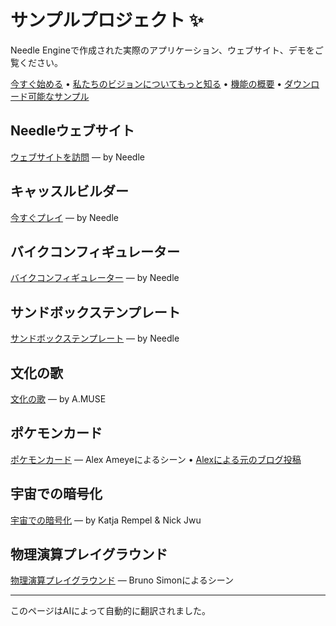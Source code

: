 # サンプルプロジェクト ✨

Needle Engineで作成された実際のアプリケーション、ウェブサイト、デモをご覧ください。

<p align="left">
<a href="./getting-started/">今すぐ始める</a> • <a href="./vision">私たちのビジョンについてもっと知る</a> • <a href="https://fwd.needle.tools/needle-engine/docs/features-overview">機能の概要</a> • <a href="https://docs.needle.tools/samples?utm_source=needle_docs">ダウンロード可能なサンプル</a>
</p>


## Needleウェブサイト  
<a href="https://needle.tools?utm_source=needle_docs" target="_blank">ウェブサイトを訪問</a> — by Needle   

<video-embed src="https://user-images.githubusercontent.com/5083203/186126996-27b45c5f-f3b9-40f7-b8c7-6ecba1d25a6e.mp4"/>


## キャッスルビルダー
[今すぐプレイ](https://castle.needle.tools) — by Needle   

<video-embed src="https://user-images.githubusercontent.com/5083203/186145731-705cfec2-1779-4a0b-97d9-95f3edaaf2d0.mp4"/>




## バイクコンフィギュレーター
[バイクコンフィギュレーター](https://bike.needle.tools) — by Needle  

<video-embed src="https://user-images.githubusercontent.com/5083203/186146814-52fb05c7-a073-4efa-a226-47a9c1835413.mp4"/>


## サンドボックステンプレート
[サンドボックステンプレート](https://fwd.needle.tools/needle-engine/glitch-starter) — by Needle   

<video-embed src="https://user-images.githubusercontent.com/5083203/186149117-ca7cf22f-dc7d-4c74-86d4-d78fe53a208c.mp4"/>


## 文化の歌  
[文化の歌](https://fwd.needle.tools/needle-engine/projects/songs-of-cultures) — by A.MUSE  

<video-embed src="https://user-images.githubusercontent.com/5083203/186147814-159a33f9-f1a6-47d4-804f-5f8f5a63125d.mp4"/>

## ポケモンカード
[ポケモンカード](https://fwd.needle.tools/needle-engine/projects/pokemon-card) — Alex Ameyeによるシーン • [Alexによる元のブログ投稿](https://alexanderameye.github.io/notes/holographic-card-shader/)  

<video-embed src="https://user-images.githubusercontent.com/5083203/186149736-49a697b3-4282-4b71-ab13-a6b176955c13.mp4"/>


## 宇宙での暗号化  
[宇宙での暗号化](https://fwd.needle.tools/needle-engine/projects/encryption) — by Katja Rempel & Nick Jwu  

<video-embed src="https://user-images.githubusercontent.com/5083203/186151157-0c0a7d05-ad42-44be-b553-8d4cd48cbb81.mp4"/>

## 物理演算プレイグラウンド
[物理演算プレイグラウンド](https://bruno-simon-20k-needle.glitch.me/) — Bruno Simonによるシーン  

<video-embed src="https://user-images.githubusercontent.com/5083203/186149536-987ee796-3fe0-42bc-bd80-4c25aaf174aa.mp4"/>


---
このページはAIによって自動的に翻訳されました。